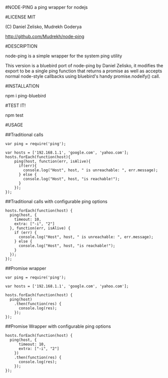 #NODE-PING
a ping wrapper for nodejs

#LICENSE MIT

(C) Daniel Zelisko, Mudrekh Goderya

http://github.com/Mudrekh/node-ping

#DESCRIPTION

node-ping is a simple wrapper for the system ping utility

This version is a bluebird port of node-ping by Daniel Zelisko, it modifies the
export to be a single ping function that returns a promise as well as accepts
normal node-style callbacks using bluebird's handy promise.nodeify() call.

#INSTALLATION

npm i ping-bluebird

#TEST IT!

npm test

#USAGE

##Traditional calls

    var ping = require('ping');

    var hosts = ['192.168.1.1', 'google.com', 'yahoo.com'];
    hosts.forEach(function(host){
        ping(host, function(err, isAlive){
          if(err){
            console.log("Host", host, " is unreachable: ", err.message);
          } else {
            console.log("Host", host, "is reachable!");
          }
        });
    });

##Traditional calls with configurable ping options

    hosts.forEach(function(host) {
      ping(host, {
        timeout: 10,
        extra: ["-i", "2"]
      }, function(err, isAlive) {
        if (err) {
          console.log("Host", host, " is unreachable: ", err.message);
        } else {
          console.log("Host", host, "is reachable!");
        }
      });
    });

##Promise wrapper

    var ping = require('ping');

    var hosts = ['192.168.1.1', 'google.com', 'yahoo.com'];

    hosts.forEach(function(host) {
      ping(host)
        .then(function(res) {
          console.log(res);
        });
    });

##Promise Wrapper with configurable ping options

    hosts.forEach(function(host) {
      ping(host, {
          timeout: 10,
          extra: ["-i", "2"]
        })
        .then(function(res) {
          console.log(res);
        });
    });

